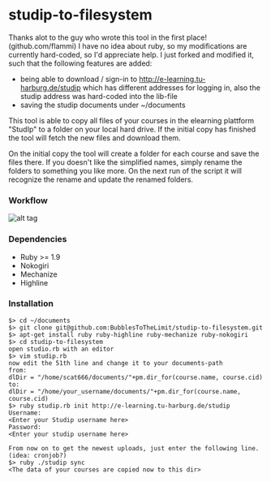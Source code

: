 studip-to-filesystem
====================

Thanks alot to the guy who wrote this tool in the first place! (github.com/flammi)
I have no idea about ruby, so my modifications are currently hard-coded, so I'd appreciate help.
I just forked and modified it, such that the following features are added:
- being able to download / sign-in to http://e-learning.tu-harburg.de/studip which has different addresses for logging in, also the studip address was hard-coded into the lib-file
- saving the studip documents under ~/documents

This tool is able to copy all files of your courses in the elearning plattform "StudIp" to a folder on your local hard
drive. If the initial copy has finished the tool will fetch the new files and download them.

On the initial copy the tool will create a folder for each course and save the files there. If you doesn't like the
simplified names, simply rename the folders to something you like more. On the next run of the script it will recognize
the rename and update the renamed folders.

### Workflow

![alt tag](https://raw.github.com/BubblesToTheLimit/studip-to-filesystem/blob/master/example.png)

### Dependencies

- Ruby >= 1.9
- Nokogiri
- Mechanize
- Highline

### Installation
    $> cd ~/documents
    $> git clone git@github.com:BubblesToTheLimit/studip-to-filesystem.git
    $> apt-get install ruby ruby-highline ruby-mechanize ruby-nokogiri
    $> cd studip-to-filesystem
    open studio.rb with an editor
    $> vim studip.rb
    now edit the 51th line and change it to your documents-path
    from:
    dlDir = "/home/scat666/documents/"+pm.dir_for(course.name, course.cid)
    to:
    dlDir = "/home/your_username/documents/"+pm.dir_for(course.name, course.cid)
    $> ruby studip.rb init http://e-learning.tu-harburg.de/studip
    Username:
    <Enter your Studip username here>
    Password:
    <Enter your studip username here>
    
    From now on to get the newest uploads, just enter the following line. (idea: cronjob?)
    $> ruby ./studip sync
    <The data of your courses are copied now to this dir>
